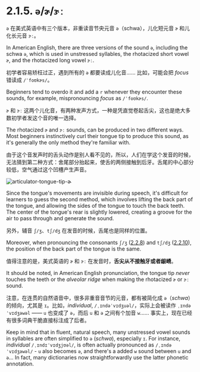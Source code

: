 # 2.1.5. `ə`/`ɚ`/`ɝː`

`ə` 在美式英语中有三个版本，非重读音节央元音 `ə`（schwa），儿化短元音 `ɚ` 和儿化长元音 `ɝː`。

In American English, there are three versions of the sound `ə`, including the schwa `ə`, which is used in unstressed syllables, the rhotacized short vowel `ɚ`, and the rhotacized long vowel `ɝː`.

初学者容易矫枉过正，遇到所有的 `ə` 都要读成儿化音…… 比如，可能会把 *focus* 错读成 `/ˈfoʊkɚs/`<span class="speak-word-inline" data-audio-other="/audios/us/focurs-us.mp3"></span>。

Beginners tend to overdo it and add a `r` whenever they encounter these sounds, for example, mispronouncing *focus* as `/ˈfoʊkɚs/`<span class="speak-word-inline" data-audio-other="/audios/us/focurs-us.mp3"></span>.

`ɚ` 和 `ɝː` 这两个儿化音，有两种发声方式，一种是凭直觉卷起舌尖，这也是绝大多数初学者发这个音的唯一选择。

The rhotacized `ɚ` and `ɝː` sounds, can be produced in two different ways. Most beginners instinctively curl their tongue tip to produce this sound, as it's generally the only method they're familiar with.

由于这个音发声时的舌头动作是别人看不见的，所以，人们在学这个发音的时候，无法猜到第二种方式：舍尾部分抬起来，使舌的两侧接触到后牙。舌尾的中心部分较低，空气通过这个凹槽产生声音。

![articulator-tongue-tip-ɚ](/images/articulator-tongue-tip-ɚ.svg)

Since the tongue's movements are invisible during speech, it's difficult for learners to guess the second method, which involves lifting the back part of the tongue, and allowing the sides of the tongue to touch the back teeth. The center of the tongue's rear is slightly lowered, creating a groove for the air to pass through and generate the sound.

另外，辅音 `ʃ/ʒ`、`tʃ/dʒ` 在发音的时候，舌尾也是同样的位置。

Moreover, when pronouncing the consonants `ʃ/ʒ` ([2.2.8](2.2.8-ʃʒ)) and `tʃ/dʒ` ([2.2.10](2.2.10-tʃdʒ)), the position of the back part of the tongue is the same.

值得注意的是，美式英语的 `ɚ` 和 `ɝː` 在发音时，**舌尖从不接触牙或者龈嵴**。

It should be noted, in American English pronunciation, the tongue tip *never* touches the teeth or the *alveolar ridge* when making the rhotacized `ɚ` or `ɝː` sound.

注意，在连贯的自然语音中，很多非重音音节的元音，都有被简化成 `ə`（*schwa*）的倾向，尤其是 `ɪ`。比如，*individual*, `/ˌɪndəˈvɪdʒuəl/`，实际上会被读作 `ˌɪndəˈvɪdʒəwəl`<span class="speak-word-inline" data-audio-us-male="/audios/us/individual-us-male.mp3" data-audio-us-female="/audios/us/individual-us-female.mp3"></span> —— `u` 也变成了 `ə`，而后 `u` 和 `ə` 之间有个加音 `w`…… 事实上，现在已经有很多词典干脆直接标注成了后者。

Keep in mind that in fluent, natural speech, many unstressed vowel sounds in syllables are often simplified to `ə` (*schwa*), especially `ɪ`. For instance, *individual*  `/ˌɪndɪˈvɪdʒjʊəl/`, is often actually pronounced as `/ˌɪndəˈvɪdʒəwəl/`<span class="speak-word-inline" data-audio-us-male="/audios/us/individual-us-male.mp3" data-audio-us-female="/audios/us/individual-us-female.mp3"></span> - `u` also becomes `ə`, and there's a added `w` sound between `u` and `ə`… In fact, many dictionaries now straightforwardly use the latter phonetic annotation.
